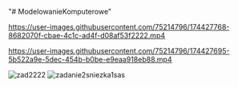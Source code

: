 "# ModelowanieKomputerowe" 

https://user-images.githubusercontent.com/75214796/174427768-8682070f-cbae-4c1c-ad4f-d08af53f2222.mp4

https://user-images.githubusercontent.com/75214796/174427695-5b522a9e-5dec-454b-b0be-e9eaa918eb88.mp4

![zad2222](https://user-images.githubusercontent.com/75214796/174427785-bb75bc58-53ad-4744-a46d-b62cf6ac9788.PNG)
![zadanie2sniezka1sas](https://user-images.githubusercontent.com/75214796/174427786-b6a57481-7a45-439b-bc3d-bf989f152bb8.PNG)
